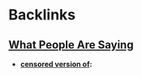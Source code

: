 
# Backlinks
## [What People Are Saying](<What People Are Saying.md>)
- **[censored version of](<censored version of.md>):**

